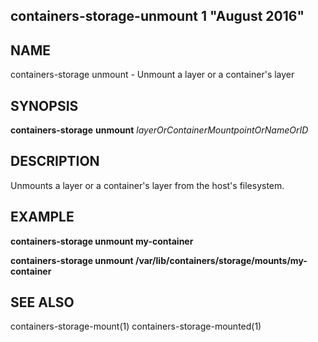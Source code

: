 ## containers-storage-unmount 1 "August 2016"

## NAME
containers-storage unmount - Unmount a layer or a container's layer

## SYNOPSIS
**containers-storage** **unmount** *layerOrContainerMountpointOrNameOrID*

## DESCRIPTION
Unmounts a layer or a container's layer from the host's filesystem.

## EXAMPLE
**containers-storage unmount my-container**

**containers-storage unmount /var/lib/containers/storage/mounts/my-container**

## SEE ALSO
containers-storage-mount(1)
containers-storage-mounted(1)
